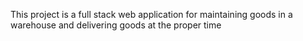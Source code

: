 This project is a full stack web application for maintaining goods in a warehouse and delivering goods at the proper time
